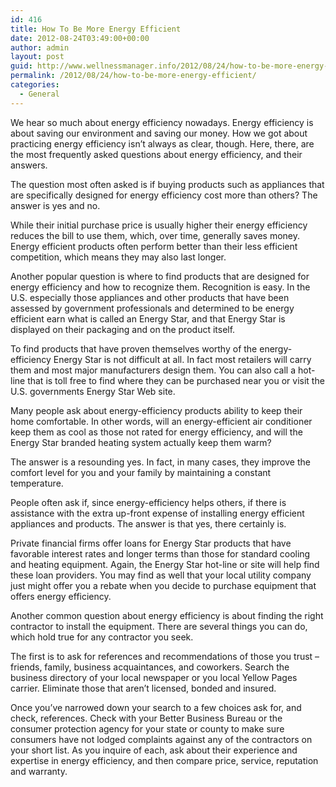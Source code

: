 ```yaml
---
id: 416
title: How To Be More Energy Efficient
date: 2012-08-24T03:49:00+00:00
author: admin
layout: post
guid: http://www.wellnessmanager.info/2012/08/24/how-to-be-more-energy-efficient/
permalink: /2012/08/24/how-to-be-more-energy-efficient/
categories:
  - General
---
```

We hear so much about energy efficiency nowadays. Energy efficiency is about saving our environment and saving our money. How we got about practicing energy efficiency isn&#8217;t always as clear, though. Here, there, are the most frequently asked questions about energy efficiency, and their answers.

The question most often asked is if buying products such as appliances that are specifically designed for energy efficiency cost more than others? The answer is yes and no.

While their initial purchase price is usually higher their energy efficiency reduces the bill to use them, which, over time, generally saves money. Energy efficient products often perform better than their less efficient competition, which means they may also last longer.

Another popular question is where to find products that are designed for energy efficiency and how to recognize them. Recognition is easy. In the U.S. especially those appliances and other products that have been assessed by government professionals and determined to be energy efficient earn what is called an Energy Star, and that Energy Star is displayed on their packaging and on the product itself.

To find products that have proven themselves worthy of the energy-efficiency Energy Star is not difficult at all. In fact most retailers will carry them and most major manufacturers design them. You can also call a hot-line that is toll free to find where they can be purchased near you or visit the U.S. governments Energy Star Web site.

Many people ask about energy-efficiency products ability to keep their home comfortable. In other words, will an energy-efficient air conditioner keep them as cool as those not rated for energy efficiency, and will the Energy Star branded heating system actually keep them warm?

The answer is a resounding yes. In fact, in many cases, they improve the comfort level for you and your family by maintaining a constant temperature.

People often ask if, since energy-efficiency helps others, if there is assistance with the extra up-front expense of installing energy efficient appliances and products. The answer is that yes, there certainly is.

Private financial firms offer loans for Energy Star products that have favorable interest rates and longer terms than those for standard cooling and heating equipment. Again, the Energy Star hot-line or site will help find these loan providers. You may find as well that your local utility company just might offer you a rebate when you decide to purchase equipment that offers energy efficiency.

Another common question about energy efficiency is about finding the right contractor to install the equipment. There are several things you can do, which hold true for any contractor you seek.

The first is to ask for references and recommendations of those you trust &#8211; friends, family, business acquaintances, and coworkers. Search the business directory of your local newspaper or you local Yellow Pages carrier. Eliminate those that aren&#8217;t licensed, bonded and insured.

Once you&#8217;ve narrowed down your search to a few choices ask for, and check, references. Check with your Better Business Bureau or the consumer protection agency for your state or county to make sure consumers have not lodged complaints against any of the contractors on your short list. As you inquire of each, ask about their experience and expertise in energy efficiency, and then compare price, service, reputation and warranty.